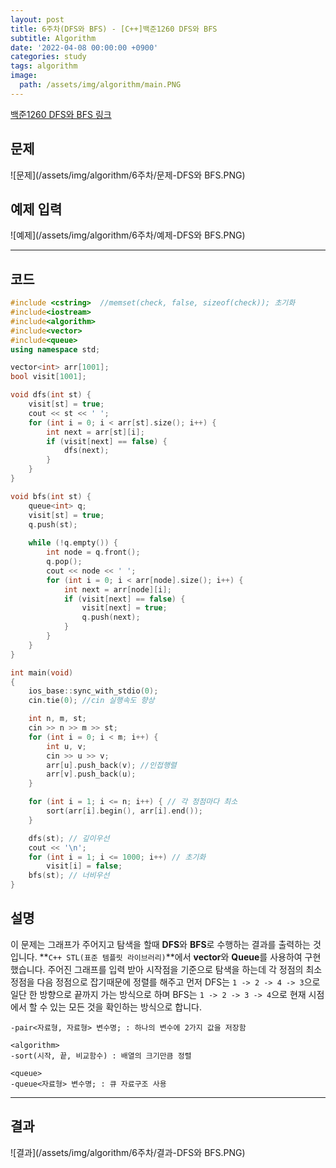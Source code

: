 ```yaml
---
layout: post
title: 6주차(DFS와 BFS) - [C++]백준1260 DFS와 BFS
subtitle: Algorithm
date: '2022-04-08 00:00:00 +0900'
categories: study
tags: algorithm
image:
  path: /assets/img/algorithm/main.PNG
---
```


[백준1260 DFS와 BFS 링크](https://www.acmicpc.net/problem/1260)

<!--more-->

## 문제
![문제](/assets/img/algorithm/6주차/문제-DFS와 BFS.PNG)

## 예제 입력
![예제](/assets/img/algorithm/6주차/예제-DFS와 BFS.PNG)

---

## 코드
```cpp
#include <cstring>  //memset(check, false, sizeof(check)); 초기화
#include<iostream>
#include<algorithm>
#include<vector>
#include<queue>
using namespace std;

vector<int> arr[1001];
bool visit[1001];

void dfs(int st) { 
    visit[st] = true;
    cout << st << ' ';
    for (int i = 0; i < arr[st].size(); i++) {
        int next = arr[st][i];
        if (visit[next] == false) {
            dfs(next);
        }
    }
}

void bfs(int st) {
    queue<int> q;
    visit[st] = true;
    q.push(st);
    
    while (!q.empty()) {
        int node = q.front();
        q.pop();
        cout << node << ' ';
        for (int i = 0; i < arr[node].size(); i++) {
            int next = arr[node][i];
            if (visit[next] == false) {
                visit[next] = true;
                q.push(next);
            }
        }
    }
}

int main(void)
{
    ios_base::sync_with_stdio(0);
    cin.tie(0); //cin 실행속도 향상

    int n, m, st;
    cin >> n >> m >> st;
    for (int i = 0; i < m; i++) {
        int u, v;
        cin >> u >> v;
        arr[u].push_back(v); //인접행렬
        arr[v].push_back(u);
    }

    for (int i = 1; i <= n; i++) { // 각 정점마다 최소
        sort(arr[i].begin(), arr[i].end());
    }

    dfs(st); // 깊이우선
    cout << '\n';
    for (int i = 1; i <= 1000; i++) // 초기화
        visit[i] = false;
    bfs(st); // 너비우선
}
```
## 설명
 이 문제는 그래프가 주어지고 탐색을 할때 **DFS**와 **BFS**로 수행하는 결과를 출력하는 것입니다.
 **`C++ STL(표준 템플릿 라이브러리)`**에서 **vector**와 **Queue**를 사용하여 구현했습니다.
 주어진 그래프를 입력 받아 시작점을 기준으로 탐색을 하는데 각 정점의 최소정점을 다음 정점으로 잡기때문에 정렬를 해주고 먼저 DFS는 `1 -> 2 -> 4 -> 3`으로 일단 한 방향으로 끝까지 가는 방식으로 하며 BFS는 `1 -> 2 -> 3 -> 4`으로 현재 시점에서 할 수 있는 모든 것을 확인하는 방식으로 합니다.
```
-pair<자료형, 자료형> 변수명; : 하나의 변수에 2가지 값을 저장함

<algorithm>
-sort(시작, 끝, 비교함수) : 배열의 크기만큼 정렬

<queue>
-queue<자료형> 변수명; : 큐 자료구조 사용
```
---

## 결과
![결과](/assets/img/algorithm/6주차/결과-DFS와 BFS.PNG)
